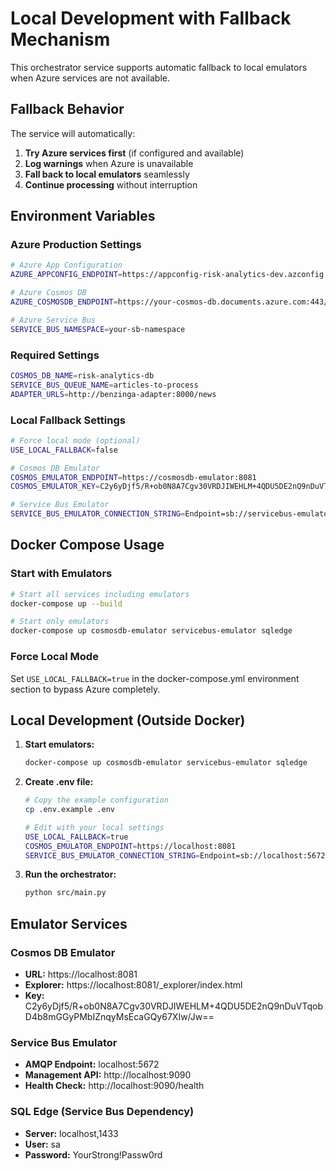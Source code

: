 # Local Development with Fallback Mechanism

This orchestrator service supports automatic fallback to local emulators when Azure services are not available.

## Fallback Behavior

The service will automatically:

1. **Try Azure services first** (if configured and available)
2. **Log warnings** when Azure is unavailable
3. **Fall back to local emulators** seamlessly
4. **Continue processing** without interruption

## Environment Variables

### Azure Production Settings
```bash
# Azure App Configuration
AZURE_APPCONFIG_ENDPOINT=https://appconfig-risk-analytics-dev.azconfig.io

# Azure Cosmos DB
AZURE_COSMOSDB_ENDPOINT=https://your-cosmos-db.documents.azure.com:443/

# Azure Service Bus
SERVICE_BUS_NAMESPACE=your-sb-namespace
```

### Required Settings
```bash
COSMOS_DB_NAME=risk-analytics-db
SERVICE_BUS_QUEUE_NAME=articles-to-process
ADAPTER_URLS=http://benzinga-adapter:8000/news
```

### Local Fallback Settings
```bash
# Force local mode (optional)
USE_LOCAL_FALLBACK=false

# Cosmos DB Emulator
COSMOS_EMULATOR_ENDPOINT=https://cosmosdb-emulator:8081
COSMOS_EMULATOR_KEY=C2y6yDjf5/R+ob0N8A7Cgv30VRDJIWEHLM+4QDU5DE2nQ9nDuVTqobD4b8mGGyPMbIZnqyMsEcaGQy67XIw/Jw==

# Service Bus Emulator
SERVICE_BUS_EMULATOR_CONNECTION_STRING=Endpoint=sb://servicebus-emulator:5672;SharedAccessKeyName=RootManageSharedAccessKey;SharedAccessKey=SAS_KEY_VALUE;UseDevelopmentEmulator=true
```

## Docker Compose Usage

### Start with Emulators
```bash
# Start all services including emulators
docker-compose up --build

# Start only emulators
docker-compose up cosmosdb-emulator servicebus-emulator sqledge
```

### Force Local Mode
Set `USE_LOCAL_FALLBACK=true` in the docker-compose.yml environment section to bypass Azure completely.

## Local Development (Outside Docker)

1. **Start emulators:**
   ```bash
   docker-compose up cosmosdb-emulator servicebus-emulator sqledge
   ```

2. **Create .env file:**
   ```bash
   # Copy the example configuration
   cp .env.example .env
   
   # Edit with your local settings
   USE_LOCAL_FALLBACK=true
   COSMOS_EMULATOR_ENDPOINT=https://localhost:8081
   SERVICE_BUS_EMULATOR_CONNECTION_STRING=Endpoint=sb://localhost:5672;SharedAccessKeyName=RootManageSharedAccessKey;SharedAccessKey=SAS_KEY_VALUE;UseDevelopmentEmulator=true
   ```

3. **Run the orchestrator:**
   ```bash
   python src/main.py
   ```

## Emulator Services

### Cosmos DB Emulator
- **URL:** https://localhost:8081
- **Explorer:** https://localhost:8081/_explorer/index.html
- **Key:** C2y6yDjf5/R+ob0N8A7Cgv30VRDJIWEHLM+4QDU5DE2nQ9nDuVTqobD4b8mGGyPMbIZnqyMsEcaGQy67XIw/Jw==

### Service Bus Emulator
- **AMQP Endpoint:** localhost:5672
- **Management API:** http://localhost:9090
- **Health Check:** http://localhost:9090/health

### SQL Edge (Service Bus Dependency)
- **Server:** localhost,1433
- **User:** sa
- **Password:** YourStrong!Passw0rd
